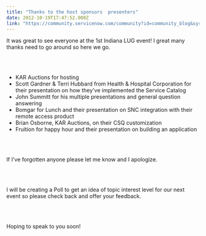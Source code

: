 ```yaml
---
title: "Thanks to the host sponsors  presenters"
date: 2012-10-19T17:47:52.000Z
link: "https://community.servicenow.com/community?id=community_blog&sys_id=1bcce265dbd0dbc01dcaf3231f961950"
---
```

<p><p>It was great to see everyone at the 1st Indiana LUG event! I great many thanks need to go around so here we go.</p><br /><br /><ul><li>KAR Auctions for hosting</li><li>Scott Gardner &amp; Terri Hubbard from Health &amp; Hospital Corporation for their presentation on how they've implemented the Service Catalog</li><li>John Summitt for his multiple presentations and general question answering</li><li>Bomgar for Lunch and their presentation on SNC integration with their remote access product</li><li>Brian Osborne, KAR Auctions, on their CSQ customization</li><li>Fruition for happy hour and their presentation on building an application</li></ul><br /><br /><p>If I've forgotten anyone please let me know and I apologize.</p><br /><br /><p>I will be creating a Poll to get an idea of topic interest level for our next event so please check back and offer your feedback.</p><br /><br /><p>Hoping to speak to you soon!</p></p>
